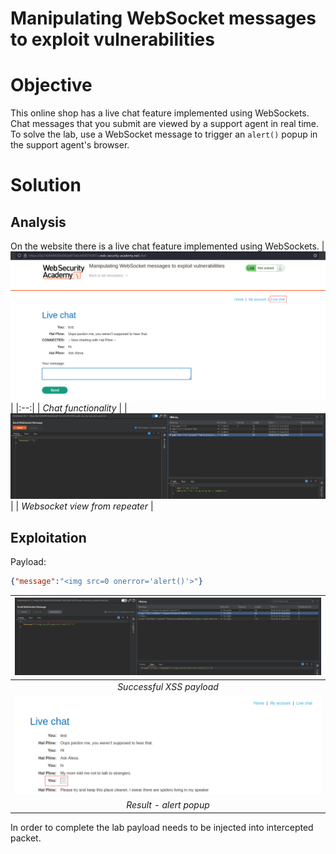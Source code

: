 # Manipulating WebSocket messages to exploit vulnerabilities
# Objective
This online shop has a live chat feature implemented using WebSockets.\
Chat messages that you submit are viewed by a support agent in real time.\
To solve the lab, use a WebSocket message to trigger an `alert()` popup in the support agent's browser.


# Solution
## Analysis
On the website there is a live chat feature implemented using WebSockets.
|![](Images/image.png)|
|:--:| 
| *Chat functionality* |
|![](Images/image-3.png)|
| *Websocket view from repeater* |

## Exploitation
Payload:
```json
{"message":"<img src=0 onerror='alert()'>"}
```
|![](Images/image-1.png)|
|:--:| 
| *Successful XSS payload* |
|![](Images/image-2.png)|
| *Result - alert popup* |

In order to complete the lab payload needs to be injected into intercepted packet.
